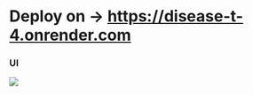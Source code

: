 # Deploy on -> https://disease-t-4.onrender.com

<h3>UI</h3>
<img src="https://github.com/menderptl14/disease_t/static/Screenshot 2024-11-09 123911.png width="800" />
<br/>
